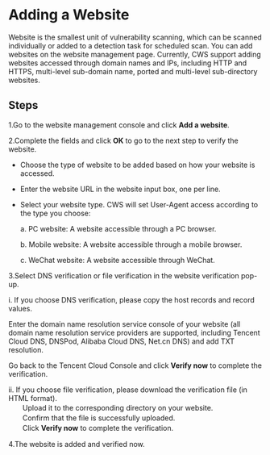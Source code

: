 # Adding a Website
Website is the smallest unit of vulnerability scanning, which can be scanned individually or added to a detection task for scheduled scan. You can add websites on the website management page. Currently, CWS support adding websites accessed through domain names and IPs, including HTTP and HTTPS, multi-level sub-domain name, ported and multi-level sub-directory websites.

## Steps
1.Go to the website management console and click **Add a website**.

2.Complete the fields and click **OK** to go to the next step to verify the website.

- Choose the type of website to be added based on how your website is accessed.
- Enter the website URL in the website input box, one per line.
- Select your website type. CWS will set User-Agent access according to the type you choose:

    a. PC website: A website accessible through a PC browser.

    b. Mobile website: A website accessible through a mobile browser.

    c. WeChat website: A website accessible through WeChat.

3.Select DNS verification or file verification in the website verification pop-up.

i. If you choose DNS verification, please copy the host records and record values.

Enter the domain name resolution service console of your website (all domain name resolution service providers are supported, including Tencent Cloud DNS, DNSPod, Alibaba Cloud DNS, Net.cn DNS) and add TXT resolution.

Go back to the Tencent Cloud Console and click **Verify now** to complete the verification.

ii. If you choose file verification, please download the verification file (in HTML format).   
　　Upload it to the corresponding directory on your website.    
　　Confirm that the file is successfully uploaded.  
　　Click **Verify now** to complete the verification.

4.The website is added and verified now.